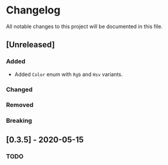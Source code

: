 # Changelog

All notable changes to this project will be documented in this file.

## [Unreleased]

### Added

- Added `Color` enum with `Rgb` and `Hsv` variants.

### Changed

### Removed

### Breaking

## [0.3.5] - 2020-05-15

### TODO
